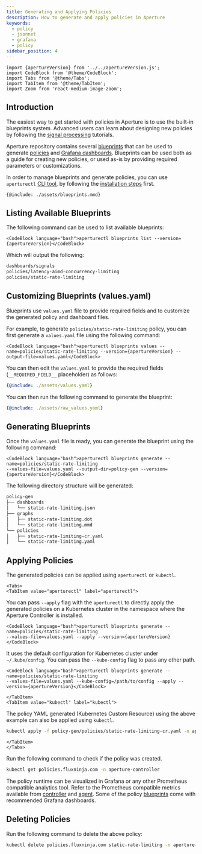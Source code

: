 ```yaml
---
title: Generating and Applying Policies
description: How to generate and apply policies in Aperture
keywords:
  - policy
  - jsonnet
  - grafana
  - policy
sidebar_position: 4
---
```


```mdx-code-block
import {apertureVersion} from '../../apertureVersion.js';
import CodeBlock from '@theme/CodeBlock';
import Tabs from '@theme/Tabs';
import TabItem from '@theme/TabItem';
import Zoom from 'react-medium-image-zoom';
```

## Introduction

The easiest way to get started with policies in Aperture is to use the built-in
blueprints system. Advanced users can learn about designing new policies by
following the
[signal processing](/tutorials/signal-processing/signal-processing.md)
tutorials.

Aperture repository contains several [blueprints][blueprints] that can be used
to generate [policies][policies] and [Grafana dashboards][grafana]. Blueprints
can be used both as a guide for creating new policies, or used as-is by
providing required parameters or customizations.

In order to manage blueprints and generate policies, you can use `aperturectl`
[CLI tool](/reference/aperturectl/aperturectl.md), by following the
[installation steps](/get-started/aperture-cli/aperture-cli.md#installation)
first.

<Zoom>

```mermaid
{@include: ./assets/blueprints.mmd}
```

</Zoom>

## Listing Available Blueprints

The following command can be used to list available blueprints:

```mdx-code-block
<CodeBlock language="bash">aperturectl blueprints list --version={apertureVersion}</CodeBlock>
```

Which will output the following:

```bash
dashboards/signals
policies/latency-aimd-concurrency-limiting
policies/static-rate-limiting
```

## Customizing Blueprints (values.yaml)

Blueprints use `values.yaml` file to provide required fields and to customize
the generated policy and dashboard files.

For example, to generate `policies/static-rate-limiting` policy, you can first
generate a `values.yaml` file using the following command:

```mdx-code-block
<CodeBlock language="bash">aperturectl blueprints values --name=policies/static-rate-limiting --version={apertureVersion} --output-file=values.yaml</CodeBlock>
```

You can then edit the `values.yaml` to provide the required fields
(`__REQUIRED_FIELD__` placeholder) as follows:

<Tabs>
<TabItem value="Final/Edited Values">

```yaml
{@include: ./assets/values.yaml}
```

You can then run the following command to generate the blueprint:

</TabItem>
<TabItem value="Placeholder Values">

```yaml
{@include: ./assets/raw_values.yaml}
```

</TabItem>
</Tabs>

## Generating Blueprints

Once the `values.yaml` file is ready, you can generate the blueprint using the
following command:

```mdx-code-block
<CodeBlock language="bash">aperturectl blueprints generate --name=policies/static-rate-limiting
--values-file=values.yaml --output-dir=policy-gen --version={apertureVersion}</CodeBlock>
```

The following directory structure will be generated:

```bash
policy-gen
├── dashboards
│   └── static-rate-limiting.json
├── graphs
│   ├── static-rate-limiting.dot
│   └── static-rate-limiting.mmd
└── policies
│   ├── static-rate-limiting-cr.yaml
│   └── static-rate-limiting.yaml
```

## Applying Policies

The generated policies can be applied using `aperturectl` or `kubectl`.

```mdx-code-block
<Tabs>
<TabItem value="aperturectl" label="aperturectl">
```

You can pass `--apply` flag with the `aperturectl` to directly apply the
generated policies on a Kubernetes cluster in the namespace where the Aperture
Controller is installed.

```mdx-code-block
<CodeBlock language="bash">aperturectl blueprints generate --name=policies/static-rate-limiting
--values-file=values.yaml --apply --version={apertureVersion}</CodeBlock>
```

It uses the default configuration for Kubernetes cluster under `~/.kube/config`.
You can pass the `--kube-config` flag to pass any other path.

```mdx-code-block
<CodeBlock language="bash">aperturectl blueprints generate --name=policies/static-rate-limiting
--values-file=values.yaml --kube-config=/path/to/config --apply --version={apertureVersion}</CodeBlock>
```

```mdx-code-block
</TabItem>
<TabItem value="kubectl" label="kubectl">
```

The policy YAML generated (Kubernetes Custom Resource) using the above example
can also be applied using `kubectl`.

```bash
kubectl apply -f policy-gen/policies/static-rate-limiting-cr.yaml -n aperture-controller
```

```mdx-code-block
</TabItem>
</Tabs>
```

Run the following command to check if the policy was created.

```bash
kubectl get policies.fluxninja.com -n aperture-controller
```

The policy runtime can be visualized in Grafana or any other Prometheus
compatible analytics tool. Refer to the Prometheus compatible metrics available
from [controller][controller-metrics] and [agent][agent-metrics]. Some of the
policy [blueprints][blueprints] come with recommended Grafana dashboards.

## Deleting Policies

Run the following command to delete the above policy:

```bash
kubectl delete policies.fluxninja.com static-rate-limiting -n aperture-controller
```

[controller-metrics]: /reference/observability/prometheus-metrics/controller.md
[agent-metrics]: /reference/observability/prometheus-metrics/agent.md
[blueprints]: /reference/policies/bundled-blueprints/bundled-blueprints.md
[policies]: /concepts/policy/policy.md
[service]: /concepts/integrations/flow-control/flow-selector.md#service
[grafana]: https://grafana.com/docs/grafana/latest/dashboards/
